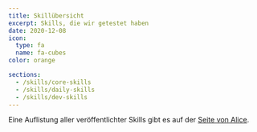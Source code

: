```yaml
---
title: Skillübersicht
excerpt: Skills, die wir getestet haben
date: 2020-12-08
icon:
  type: fa
  name: fa-cubes
color: orange

sections:
  - /skills/core-skills
  - /skills/daily-skills
  - /skills/dev-skills
---
```


Eine Auflistung aller veröffentlichter Skills gibt es auf der [Seite von Alice](https://store.projectalice.io/).
